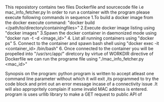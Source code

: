 This reposistory contains two files Dockerfile and sourcecode file i.e mac_info_fetcher.py
In order to run a container with the program please execute following commands in sequence 
1.To build a docker image from the docker execute command:
   "docker build </path/to/directory/containingfiles>"
2.Execute docker image listing using 
   "docker images"
3.Spawn the docker container in daemonized mode using
   "docker run -t -d <image_id>"
4. List all running containers using
   "docker ps"
5. Connect to the container and spawn bash shell using
   "docker exec -it <container_id> /bin/bash"
6. Once connected to the container you will be propelled into "/usr/src/app/" diretcory  by virtue of WORKDIR directive of Dockerfile
   we can run the programe file using 
   "./mac_info_fetcher.py <mac_id>"

Synopsis on the program:
 python program is written to accept atleast one command line parameter without which it will exit ,its programmed to try the code block and print out an error message incase of a connectivity issue .It will also appropritely complain if some invalid MAC address is entered.
 program is uses urllib library to make a GET request to public API of 
 
   

